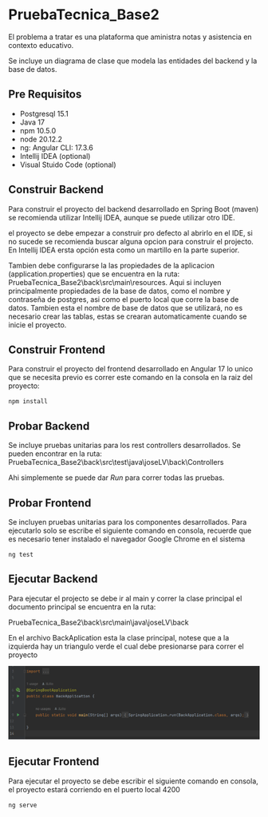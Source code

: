 # PruebaTecnica_Base2

El problema a tratar es una plataforma que aministra notas y asistencia en contexto educativo.

Se incluye un diagrama de clase que modela las entidades del backend y la base de datos.


## Pre Requisitos

* Postgresql 15.1
* Java 17
* npm 10.5.0
* node 20.12.2
* ng: Angular CLI: 17.3.6
* Intellij IDEA (optional)
* Visual Stuido Code (optional)

## Construir Backend

Para construir el proyecto del backend desarrollado en Spring Boot (maven) se recomienda utilizar Intellij IDEA, aunque se puede utilizar otro IDE.

el proyecto se debe  empezar a construir pro defecto al abrirlo en el IDE, si no sucede se recomienda buscar alguna opcion para construir el projecto. En Intellij IDEA ersta opción esta como un martillo en la parte superior.

Tambien debe configurarse la  las propiedades de la aplicacion (application.properties) que se encuentra en la ruta: PruebaTecnica_Base2\back\src\main\resources. Aqui si incluyen principalmente propiedades de  la base de datos, como el nombre y contraseña de postgres, asi como  el puerto local que corre la base de datos. Tambien esta el nombre de base de datos que se utilizará, no es necesario crear las tablas, estas se crearan automaticamente cuando se inicie el proyecto.

## Construir Frontend

Para construir el proyecto del frontend  desarrollado en Angular 17 lo unico que se necesita previo es correr  este comando en la consola en la raiz del proyecto:

```
npm install
```

## Probar Backend

Se incluye pruebas unitarias para los rest controllers desarrollados. Se pueden encontrar en la ruta:
PruebaTecnica_Base2\back\src\test\java\joseLV\back\Controllers

Ahi simplemente se puede dar *Run*  para correr todas las pruebas.

## Probar Frontend

Se incluyen pruebas unitarias para los componentes desarrollados. Para ejecutarlo solo se escribe el siguiente comando en consola, recuerde que es necesario tener instalado el navegador Google Chrome en el sistema


```
ng test
```

## Ejecutar Backend

Para ejecutar el projecto se debe ir al main  y correr la clase principal
el documento principal se encuentra en la ruta: 

PruebaTecnica_Base2\back\src\main\java\joseLV\back

En el archivo BackAplication esta la clase principal, notese que a la izquierda hay un triangulo verde el cual debe presionarse para correr el proyecto

![1714539564093](image/README/1714539564093.png)

## Ejecutar Frontend

Para ejecutar el proyecto se debe escribir el siguiente comando en consola, el proyecto estará corriendo en el puerto  local 4200

```
ng serve
```
